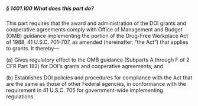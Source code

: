 ##### § 1401.100 What does this part do? #####

This part requires that the award and administration of the DOI grants and cooperative agreements comply with Office of Management and Budget (OMB) guidance implementing the portion of the Drug-Free Workplace Act of 1988, 41 U.S.C. 701-707, as amended (hereinafter, “the Act”) that applies to grants. It thereby—

(a) Gives regulatory effect to the OMB guidance (Subparts A through F of 2 CFR Part 182) for DOI's grants and cooperative agreements; and

(b) Establishes DOI policies and procedures for compliance with the Act that are the same as those of other Federal agencies, in conformance with the requirement in 41 U.S.C. 705 for government-wide implementing regulations.